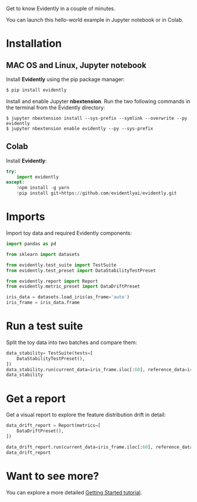 Get to know Evidently in a couple of minutes.

You can launch this hello-world example in Jupyter notebook or in Colab. 

# Installation 

## MAC OS and Linux, Jupyter notebook

Install **Evidently** using the pip package manager:

```bash
$ pip install evidently
```

Install and enable Jupyter **nbextension**. Run the two following commands in the terminal from the Evidently directory:

```
$ jupyter nbextension install --sys-prefix --symlink --overwrite --py evidently
$ jupyter nbextension enable evidently --py --sys-prefix
```

## Colab

Install **Evidently**:

```python
try:
    import evidently
except:
    !npm install -g yarn
    !pip install git+https://github.com/evidentlyai/evidently.git
``` 

# Imports 

Import toy data and required Evidently components:

```python
import pandas as pd

from sklearn import datasets

from evidently.test_suite import TestSuite
from evidently.test_preset import DataStabilityTestPreset

from evidently.report import Report
from evidently.metric_preset import DataDriftPreset

iris_data = datasets.load_iris(as_frame='auto')
iris_frame = iris_data.frame
``` 

# Run a test suite

Split the toy data into two batches and compare them: 

```python
data_stability= TestSuite(tests=[
    DataStabilityTestPreset(),
])
data_stability.run(current_data=iris_frame.iloc[:60], reference_data=iris_frame.iloc[60:], column_mapping=None)
data_stability 
``` 

# Get a report

Get a visual report to explore the feature distribution drift in detail:

```python
data_drift_report = Report(metrics=[
    DataDriftPreset(),
])

data_drift_report.run(current_data=iris_frame.iloc[:60], reference_data=iris_frame.iloc[60:], column_mapping=None)
data_drift_report
``` 

# Want to see more?

You can explore a more detailed [Getting Started tutorial](tutorial.md).
